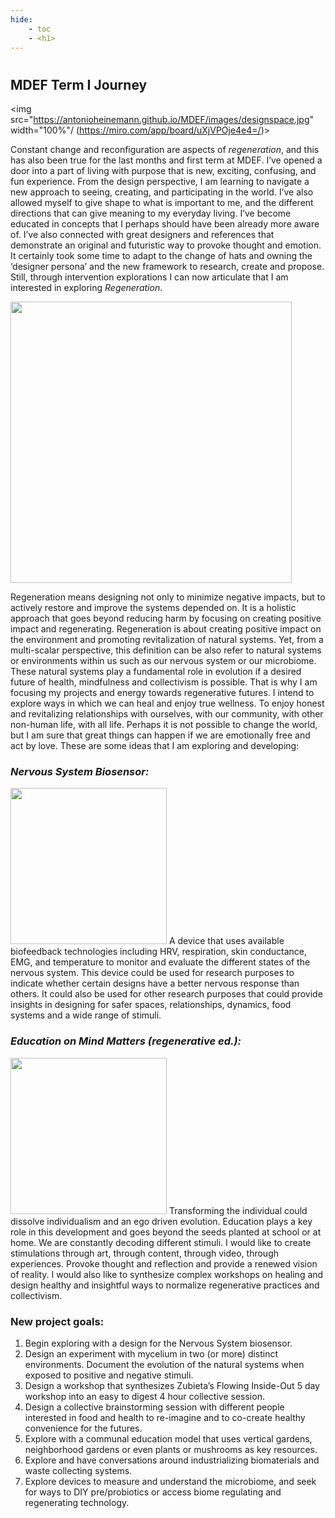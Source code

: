 ```yaml
---
hide:
    - toc
    - <h1>
---
```

#
## MDEF Term I Journey


<img src="https://antonioheinemann.github.io/MDEF/images/designspace.jpg" width="100%"/ (https://miro.com/app/board/uXjVPOje4e4=/)>


Constant change and reconfiguration are aspects of _regeneration_, and this has also been true for the last months and first term at MDEF. I’ve opened a door into a part of living with purpose that is new, exciting, confusing, and fun experience. From the design perspective, I am learning to navigate a new approach to seeing, creating, and participating in the world. I’ve also allowed myself to give shape to what is important to me, and the different directions that can give meaning to my everyday living. I’ve become educated in concepts that I perhaps should have been already more aware of. I’ve also connected with great designers and references that demonstrate an original and futuristic way to provoke thought and emotion. It certainly took some time to adapt to the change of hats and owning the ‘designer persona’ and the new framework to research, create and propose. Still, through intervention explorations I can now articulate that I am interested in exploring _*Regeneration*_.


<img src="https://antonioheinemann.github.io/MDEF/images/christian-bass.jpg" width="450"/>


Regeneration means designing not only to minimize negative impacts, but to actively restore and improve the systems depended on. It is a holistic approach that goes beyond reducing harm by focusing on creating positive impact and regenerating. Regeneration is about creating positive impact on the environment and promoting revitalization of natural systems. Yet, from a multi-scalar perspective, this definition can be also refer to natural systems or environments within us such as our nervous system or our microbiome. These natural systems play a fundamental role in evolution if a desired future of health, mindfulness and collectivism is possible. That is why I am focusing my projects and energy towards regenerative futures. I intend to explore ways in which we can heal and enjoy true wellness. To enjoy honest and revitalizing relationships with ourselves, with our community, with other non-human life, with all life. Perhaps it is not possible to change the world, but I am sure that great things can happen if we are emotionally free and act by love. These are some ideas that I am exploring and developing:



### _Nervous System Biosensor:_
<img src="https://antonioheinemann.github.io/MDEF/images/vagus.jpg" width="250"/>
A device that uses available biofeedback technologies including HRV, respiration, skin conductance, EMG, and temperature to monitor and evaluate the different states of the nervous system. This device could be used for research purposes to indicate whether certain designs have a better nervous response than others. It could also be used for other research purposes that could provide insights in designing for safer spaces, relationships, dynamics, food systems and a wide range of stimuli.



### _Education on Mind Matters (regenerative ed.):_
<img src="https://antonioheinemann.github.io/MDEF/images/MT01/sprouts.png" width="250"/>
Transforming the individual could dissolve individualism and an ego driven evolution. Education plays a key role in this development and goes beyond the seeds planted at school or at home. We are constantly decoding different stimuli. I would like to create stimulations through art, through content, through video, through experiences. Provoke thought and reflection and provide a renewed vision of reality. I would also like to synthesize complex workshops on healing and design healthy and insightful ways to normalize regenerative practices and collectivism.



### New project goals:
1. Begin exploring with a design for the Nervous System biosensor.
2. Design an experiment with mycelium in two (or more) distinct environments. Document the evolution of the natural systems when exposed to positive and negative stimuli.
3. Design a workshop that synthesizes Zubieta’s Flowing Inside-Out 5 day workshop into an easy to digest 4 hour collective session.
4. Design a collective brainstorming session with different people interested in food and health to re-imagine and to co-create healthy convenience for the futures.
5. Explore with a communal education model that uses vertical gardens, neighborhood gardens or even plants or mushrooms as key resources.
6. Explore and have conversations around industrializing biomaterials and waste collecting systems.
7. Explore devices to measure and understand the microbiome, and seek for ways to DIY pre/probiotics or access biome regulating and regenerating technology.
